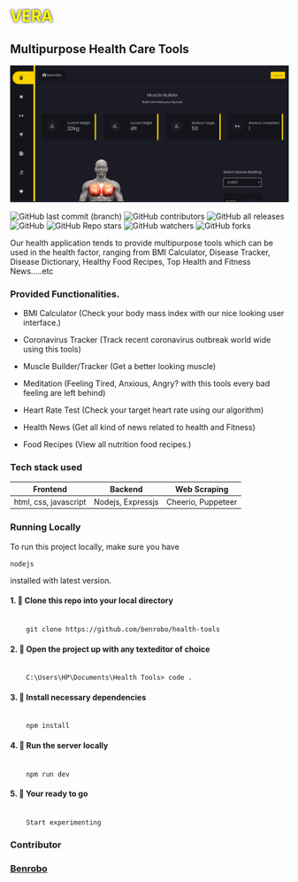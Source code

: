 
# <span style="color:yellow; text-shadow: 0px 0px 5px #000;">VERA</span>
## Multipurpose Health Care Tools

<img src="https://github.com/Benrobo/Vera/blob/main/preview.PNG">
 
![GitHub last commit (branch)](https://img.shields.io/github/last-commit/benrobo/vera/main?style=for-the-badge)
![GitHub contributors](https://img.shields.io/github/contributors/benrobo/vera?style=for-the-badge)
![GitHub all releases](https://img.shields.io/github/downloads/benrobo/vera/total?style=for-the-badge)
![GitHub](https://img.shields.io/github/license/benrobo/health-tools?style=for-the-badge)
![GitHub Repo stars](https://img.shields.io/github/stars/benrobo/vera?style=for-the-badge)
![GitHub watchers](https://img.shields.io/github/watchers/benrobo/vera?style=for-the-badge)
![GitHub forks](https://img.shields.io/github/forks/benrobo/vera?style=for-the-badge)

Our health application tends to provide multipurpose tools which can be used in the health factor, ranging from BMI Calculator, Disease Tracker, Disease Dictionary, Healthy Food Recipes, Top Health and Fitness News.....etc

### Provided Functionalities.

- BMI Calculator (Check your body mass index with our nice looking user interface.)

- Coronavirus Tracker (Track recent coronavirus outbreak world wide using this tools) 

- Muscle Builder/Tracker (Get a better looking muscle)

- Meditation (Feeling Tired, Anxious, Angry? with this tools every bad feeling are left behind)

- Heart Rate Test (Check your target heart rate using our algorithm)

- Health News (Get all kind of news related to health and Fitness)

- Food Recipes (View all nutrition food recipes.)

### Tech stack used
<table>
    <thead>
        <th>Frontend</th>
        <th>Backend</th>
        <th>Web Scraping</th>
    </thead>
    <tbody>
        <tr>
            <td>
                html, css, javascript
            </td>
            <td>Nodejs, Expressjs</td>
            <td>Cheerio, Puppeteer</td>
        </tr>
    </tbody>
</table>


### Running Locally
To run this project locally, make sure you have <pre><code>nodejs</code></pre> installed with latest version.

#### 1. 🎉 Clone this repo into your local directory
<pre><code>
    git clone https://github.com/benrobo/health-tools
</code></pre>

#### 2. 🎉 Open the project up with any texteditor of choice
<pre><code>
    C:\Users\HP\Documents\Health Tools> code .
</code></pre>

#### 3. 🎉 Install necessary dependencies
<pre><code>
    npm install
</code></pre>

####  4. 🎉 Run the server locally
<pre><code>
    npm run dev
</code></pre>

#### 5. 🎉 Your ready to go
<pre><code>
    Start experimenting
</code></pre>


### Contributor

### [Benrobo](https://github.com/benrobo)